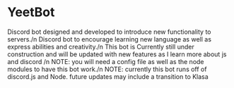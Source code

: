 # YeetBot
Discord bot designed and developed to introduce new functionality to servers./n
Discord bot to encourage learning new language as well as express abilities and creativity./n
This bot is Currently still under construction and will be updated with new features as I learn more about js and discord /n
NOTE: you will need a config file as well as the node modules to have this bot work./n
NOTE: currently this bot runs off of discord.js and Node. future updates may include a transition to Klasa
